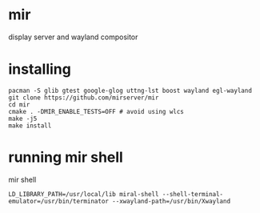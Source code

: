 # mir

display server and wayland compositor

# installing

```
pacman -S glib gtest google-glog uttng-lst boost wayland egl-wayland
git clone https://github.com/mirserver/mir
cd mir
cmake . -DMIR_ENABLE_TESTS=OFF # avoid using wlcs
make -j5
make install
```

# running mir shell

mir shell 

```
LD_LIBRARY_PATH=/usr/local/lib miral-shell --shell-terminal-emulator=/usr/bin/terminator --xwayland-path=/usr/bin/Xwayland
```
